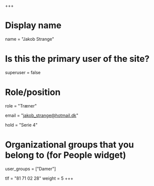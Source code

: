 +++
# Display name
name = "Jakob Strange"

# Is this the primary user of the site?
superuser = false

# Role/position
role = "Træner"

email = "jakob_strange@hotmail.dk"

hold = "Serie 4"

# Organizational groups that you belong to (for People widget)
user_groups = ["Damer"]

tlf = "81 71 02 28"
weight = 5
+++
